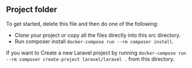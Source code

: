 ## Project folder
To get started, delete this file and then do one of the following:

* Clone your project or copy all the files directly into this src directory.
* Run composer install `docker-compose run --rm composer install`.

If you want to Create a new Laravel project by running `docker-compose run --rm composer create-project laravel/laravel .` from this directory.

